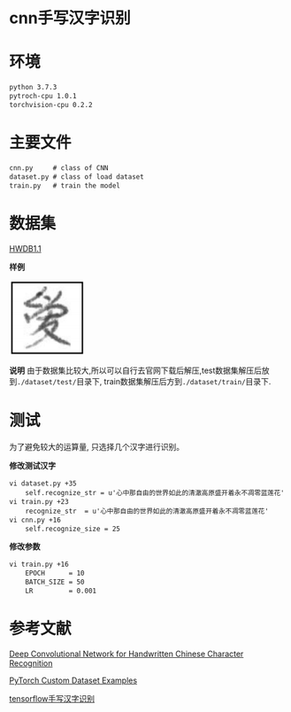 # cnn手写汉字识别

# 环境

```
python 3.7.3
pytroch-cpu 1.0.1
torchvision-cpu 0.2.2 
```

# 主要文件

```
cnn.py     # class of CNN
dataset.py # class of load dataset
train.py   # train the model
```

# 数据集

[HWDB1.1](http://www.nlpr.ia.ac.cn/databases/handwriting/Download.html)


**样例**

![sample](./img/sample.png)

**说明**
由于数据集比较大,所以可以自行去官网下载后解压,test数据集解压后放到`./dataset/test/`目录下, train数据集解压后方到`./dataset/train/`目录下.

# 测试
为了避免较大的运算量, 只选择几个汉字进行识别。

**修改测试汉字**
```
vi dataset.py +35
    self.recognize_str = u'心中那自由的世界如此的清澈高原盛开着永不凋零蓝莲花'
vi train.py +23
    recognize_str  = u'心中那自由的世界如此的清澈高原盛开着永不凋零蓝莲花'
vi cnn.py +16
    self.recognize_size = 25
```
**修改参数**
```
vi train.py +16
    EPOCH      = 10
    BATCH_SIZE = 50
    LR         = 0.001
```
 
# 参考文献
[Deep Convolutional Network for Handwritten Chinese Character Recognition](http://yuhao.im/files/Zhang_CNNChar.pdf)

[PyTorch Custom Dataset Examples](https://github.com/utkuozbulak/pytorch-custom-dataset-examples)

[tensorflow手写汉字识别](http://blog.topspeedsnail.com/archives/10897)

